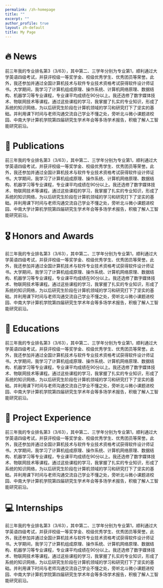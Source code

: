 ```yaml
---
permalink: /zh-homepage
title: ""
excerpt: ""
author_profile: true
layout: zh-default
title: My Page
---
```


<span class='anchor' id='about-me'></span>

# 🔥 News
前三年我的专业排名第3（3/63），其中第二、三学年分别为专业第1，顺利通过大学英语四级考试，并获评校级一等奖学金、校级优秀学生、优秀团员等荣誉。此外，我还参加并通过全国计算机技术与软件专业技术资格考试获得软件设计师证书。大学期间，我学习了计算机组成原理、操作系统、计算机网络原理、数据结构、机器学习等专业课程，专业课平均成绩在90分以上。我还选修了数字媒体技术、物联网技术等课程。通过这些课程的学习，我掌握了扎实的专业知识，形成了系统的知识网络，为以后研究生阶段在计算机领域的学习和研究打下了坚实的基础。并利用课下时间与老师沟通交流自己学业不懂之处，旁听北斗微小课题进校园、中南大学计算机学院第四届研究生学术年会等多场学术报告，积极了解人工智能研究前沿。
# 📝 Publications 
前三年我的专业排名第3（3/63），其中第二、三学年分别为专业第1，顺利通过大学英语四级考试，并获评校级一等奖学金、校级优秀学生、优秀团员等荣誉。此外，我还参加并通过全国计算机技术与软件专业技术资格考试获得软件设计师证书。大学期间，我学习了计算机组成原理、操作系统、计算机网络原理、数据结构、机器学习等专业课程，专业课平均成绩在90分以上。我还选修了数字媒体技术、物联网技术等课程。通过这些课程的学习，我掌握了扎实的专业知识，形成了系统的知识网络，为以后研究生阶段在计算机领域的学习和研究打下了坚实的基础。并利用课下时间与老师沟通交流自己学业不懂之处，旁听北斗微小课题进校园、中南大学计算机学院第四届研究生学术年会等多场学术报告，积极了解人工智能研究前沿。
# 🎖 Honors and Awards

前三年我的专业排名第3（3/63），其中第二、三学年分别为专业第1，顺利通过大学英语四级考试，并获评校级一等奖学金、校级优秀学生、优秀团员等荣誉。此外，我还参加并通过全国计算机技术与软件专业技术资格考试获得软件设计师证书。大学期间，我学习了计算机组成原理、操作系统、计算机网络原理、数据结构、机器学习等专业课程，专业课平均成绩在90分以上。我还选修了数字媒体技术、物联网技术等课程。通过这些课程的学习，我掌握了扎实的专业知识，形成了系统的知识网络，为以后研究生阶段在计算机领域的学习和研究打下了坚实的基础。并利用课下时间与老师沟通交流自己学业不懂之处，旁听北斗微小课题进校园、中南大学计算机学院第四届研究生学术年会等多场学术报告，积极了解人工智能研究前沿。
# 📖 Educations
前三年我的专业排名第3（3/63），其中第二、三学年分别为专业第1，顺利通过大学英语四级考试，并获评校级一等奖学金、校级优秀学生、优秀团员等荣誉。此外，我还参加并通过全国计算机技术与软件专业技术资格考试获得软件设计师证书。大学期间，我学习了计算机组成原理、操作系统、计算机网络原理、数据结构、机器学习等专业课程，专业课平均成绩在90分以上。我还选修了数字媒体技术、物联网技术等课程。通过这些课程的学习，我掌握了扎实的专业知识，形成了系统的知识网络，为以后研究生阶段在计算机领域的学习和研究打下了坚实的基础。并利用课下时间与老师沟通交流自己学业不懂之处，旁听北斗微小课题进校园、中南大学计算机学院第四届研究生学术年会等多场学术报告，积极了解人工智能研究前沿。

# 💬 Project Experience

前三年我的专业排名第3（3/63），其中第二、三学年分别为专业第1，顺利通过大学英语四级考试，并获评校级一等奖学金、校级优秀学生、优秀团员等荣誉。此外，我还参加并通过全国计算机技术与软件专业技术资格考试获得软件设计师证书。大学期间，我学习了计算机组成原理、操作系统、计算机网络原理、数据结构、机器学习等专业课程，专业课平均成绩在90分以上。我还选修了数字媒体技术、物联网技术等课程。通过这些课程的学习，我掌握了扎实的专业知识，形成了系统的知识网络，为以后研究生阶段在计算机领域的学习和研究打下了坚实的基础。并利用课下时间与老师沟通交流自己学业不懂之处，旁听北斗微小课题进校园、中南大学计算机学院第四届研究生学术年会等多场学术报告，积极了解人工智能研究前沿。
# 💻 Internships
前三年我的专业排名第3（3/63），其中第二、三学年分别为专业第1，顺利通过大学英语四级考试，并获评校级一等奖学金、校级优秀学生、优秀团员等荣誉。此外，我还参加并通过全国计算机技术与软件专业技术资格考试获得软件设计师证书。大学期间，我学习了计算机组成原理、操作系统、计算机网络原理、数据结构、机器学习等专业课程，专业课平均成绩在90分以上。我还选修了数字媒体技术、物联网技术等课程。通过这些课程的学习，我掌握了扎实的专业知识，形成了系统的知识网络，为以后研究生阶段在计算机领域的学习和研究打下了坚实的基础。并利用课下时间与老师沟通交流自己学业不懂之处，旁听北斗微小课题进校园、中南大学计算机学院第四届研究生学术年会等多场学术报告，积极了解人工智能研究前沿。
